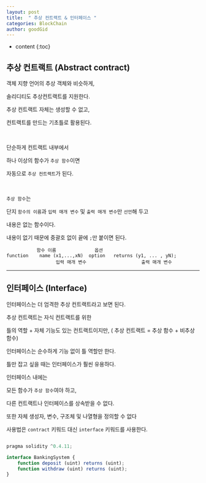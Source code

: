 ```yaml
---
layout: post
title:  " 추상 컨트랙트 & 인터페이스 "
categories: BlockChain
author: goodGid
---
```

* content
{:toc}


## 추상 컨트랙트 (Abstract contract)

객체 지향 언어의 추상 객체와 비슷하게,

솔리디티도 추상컨트랙트를 지원한다.

추상 컨트랙트 자체는 생성할 수 없고,

컨트랙트를 만드는 기초틀로 활용된다.

<br>

단순하게 컨트랙트 내부에서 

하나 이상의 함수가 `추상 함수`이면 

자동으로 `추상 컨트랙트`가 된다.

<br>

`추상 함수`는 

단지 `함수의 이름`과 `입력 매개 변수` 및 `출력 매개 변수`만 `선언`해 두고

내용은 없는 함수이다.

내용이 없기 때문에 중괄호 없이 끝에 `;`만 붙이면 된다.

```
           함수 이름              옵션
function    name (x1,...,xN)  option   returns (y1, ... , yN);
                  입력 매개 변수                    출력 매개 변수
```



---


## 인터페이스 (Interface)

인터페이스는 더 엄격한 추상 컨트랙트라고 보면 된다.

추상 컨트랙트는 자식 컨트랙트를 위한

틀의 역할 + 자체 기능도 있는 컨트랙트이지만, ( 추상 컨트랙트 = 추상 함수 + 비추상 함수)

인터페이스는 순수하게 기능 없이 틀 역할만 한다.

틀만 잡고 싶을 때는 인터페이스가 훨씬 유용하다.

인터페이스 내에는 

모든 함수가 `추상 함수`여야 하고, 

다른 컨트랙트나 인터페이스를 상속받을 수 없다.

또한 자체 생성자, 변수, 구조체 및 나열형을 정의할 수 없다

사용법은 `contract` 키워드 대신 `interface` 키워드를 사용한다.

``` js

pragma solidity ^0.4.11;

interface BankingSystem {
    function deposit (uint) returns (uint);
    function withdraw (uint) returns (uint);
}


```
